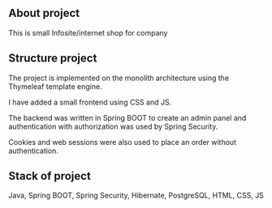 ## About project
This is small Infosite/internet shop for company
## Structure project
 The project is implemented on the monolith architecture using the Thymeleaf template engine.
 
 I have added a small frontend using CSS and JS.
 
 The backend was written in Spring BOOT to create an admin panel and authentication with authorization was used by Spring Security.
 
 Cookies and web sessions were also used to place an order without authentication.
## Stack of project
Java, Spring BOOT, Spring Security, Hibernate, PostgreSQL, HTML, CSS, JS
